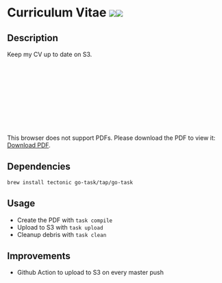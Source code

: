 # Curriculum Vitae <a href="https://tectonic-typesetting.github.io"><img src="https://img.shields.io/badge/TeX-Tectonic-blue?style=for-the-badge"/></a><a href="https://taskfile.dev"><img src="https://img.shields.io/badge/go-Task-blue?style=for-the-badge&logo=task"/></a>

## Description

Keep my CV up to date on S3.

<object data="https://bogdan.gherasim.co.uk/cv" type="application/pdf" width="700px" height="700px">
    <embed src="https://bogdan.gherasim.co.uk/cv">
        <p>This browser does not support PDFs. Please download the PDF to view it: <a href="https://www.deviosa.net/cv">Download PDF</a>.</p>
    </embed>
</object>

## Dependencies

`brew install tectonic go-task/tap/go-task`

## Usage

* Create the PDF with `task compile`
* Upload to S3 with `task upload`
* Cleanup debris with `task clean`

## Improvements

* Github Action to upload to S3 on every master push
